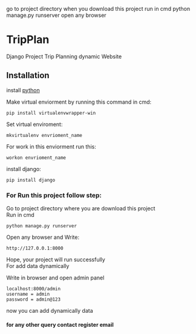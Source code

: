 go to project directory when you download this project
run in cmd
 python manage.py runserver
open any browser

# TripPlan
Django Project
Trip Planning dynamic Website 
## Installation

install [python](https://www.python.org/downloads/)<br> 

Make virtual enviorment by running this command in cmd:
```
pip install virtualenvwrapper-win
```

Set virtual enviroment:
```
mkvirtualenv envrioment_name
```

For work in this enviorment run this:
```
workon envrioment_name
```

install django:
```
pip install django
```

### For Run this project follow step:
Go to project directory where you are download this project<br>
Run in cmd
```
python manage.py runserver
```

Open any browser and Write:
```
http://127.0.0.1:8000
```
Hope, your project will run successfully<br>
For add data dynamically <br>

Write in browser and open admin panel
```
localhost:8000/admin
username = admin
password = admin@123
```
now you can add dynamically data<br>
#### for any other query contact register email

